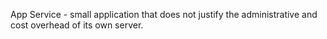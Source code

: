 App Service - small application that does not justify the administrative and cost overhead of its own server.